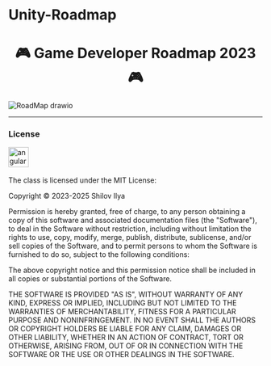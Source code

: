 # Unity-Roadmap

<div id="header" align="center">
	<h1>🎮 Game Developer Roadmap 2023🎮</h1>
</div>
  
![RoadMap drawio](https://github.com/Kelkhaun/Unity-Roadmap/assets/80789057/7aeb1ee3-1f53-4619-88a7-83cdd12919cd)


</div>


---

### License
</div>

<img src="https://ibb.co/LnykX07" title="angular" width="40" height="40"/>&nbsp;

The class is licensed under the MIT License:

Copyright © 2023-2025 Shilov Ilya

Permission is hereby granted, free of charge, to any person obtaining a copy of this software and associated documentation files (the "Software"), to deal in the Software without restriction, including without limitation the rights to use, copy, modify, merge, publish, distribute, sublicense, and/or sell copies of the Software, and to permit persons to whom the Software is furnished to do so, subject to the following conditions:

The above copyright notice and this permission notice shall be included in all copies or substantial portions of the Software.

THE SOFTWARE IS PROVIDED "AS IS", WITHOUT WARRANTY OF ANY KIND, EXPRESS OR IMPLIED, INCLUDING BUT NOT LIMITED TO THE WARRANTIES OF MERCHANTABILITY, FITNESS FOR A PARTICULAR PURPOSE AND NONINFRINGEMENT. IN NO EVENT SHALL THE AUTHORS OR COPYRIGHT HOLDERS BE LIABLE FOR ANY CLAIM, DAMAGES OR OTHER LIABILITY, WHETHER IN AN ACTION OF CONTRACT, TORT OR OTHERWISE, ARISING FROM, OUT OF OR IN CONNECTION WITH THE SOFTWARE OR THE USE OR OTHER DEALINGS IN THE SOFTWARE.
</div>
